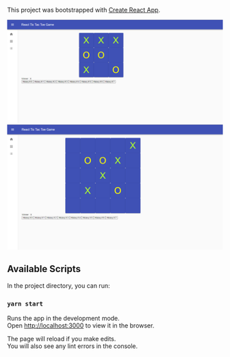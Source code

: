 This project was bootstrapped with [Create React App](https://github.com/facebook/create-react-app).

![Preview Game](screenshots/tictactoe33.png)
![Preview Game](screenshots/tictactoe55.png)

## Available Scripts

In the project directory, you can run:

### `yarn start`

Runs the app in the development mode.<br />
Open [http://localhost:3000](http://localhost:3000) to view it in the browser.

The page will reload if you make edits.<br />
You will also see any lint errors in the console.

